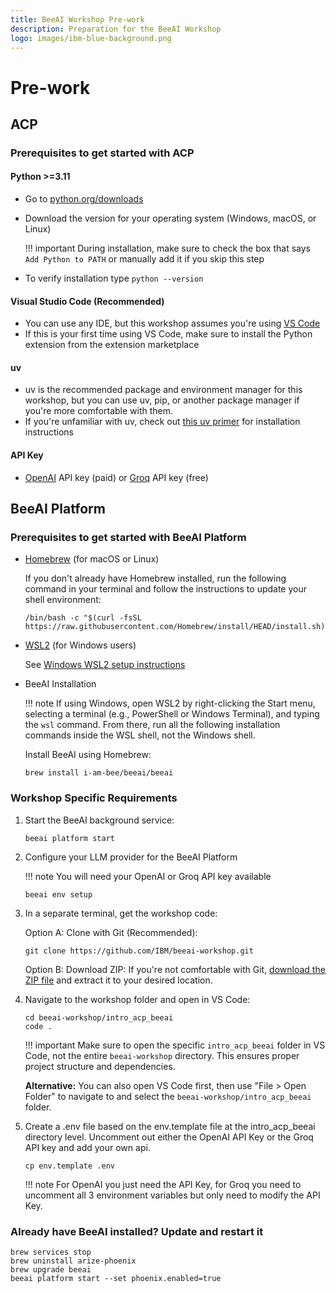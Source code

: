 ```yaml
---
title: BeeAI Workshop Pre-work
description: Preparation for the BeeAI Workshop
logo: images/ibm-blue-background.png
---
```


# Pre-work

## ACP

### Prerequisites to get started with ACP

#### Python >=3.11

- Go to [python.org/downloads](https://www.python.org/downloads/)
- Download the version for your operating system (Windows, macOS, or Linux)

    !!! important
        During installation, make sure to check the box that says `Add Python to PATH` or manually add it if you skip this step

- To verify installation type `python --version`

#### Visual Studio Code (Recommended)

- You can use any IDE, but this workshop assumes you're using [VS Code](https://code.visualstudio.com/Download)
- If this is your first time using VS Code, make sure to install the Python extension from the extension marketplace

#### uv

- uv is the recommended package and environment manager for this workshop, but you can use uv, pip, or another package manager if you're more comfortable with them.
- If you're unfamiliar with uv, check out [this uv primer](https://agentcommunicationprotocol.dev/introduction/uv-primer) for installation instructions

#### API Key

- [OpenAI](https://platform.openai.com/api-keys) API key (paid) or [Groq](https://console.groq.com/keys) API key (free)

## BeeAI Platform

### Prerequisites to get started with BeeAI Platform

- [Homebrew](https://brew.sh/) (for macOS or Linux)

    If you don't already have Homebrew installed, run the following command in your terminal and follow the instructions to update your shell environment:

    ```shell
    /bin/bash -c "$(curl -fsSL https://raw.githubusercontent.com/Homebrew/install/HEAD/install.sh)"
    ```

- [WSL2](https://learn.microsoft.com/en-us/windows/wsl/install) (for Windows users)

    See [Windows WSL2 setup instructions](https://docs.beeai.dev/introduction/installation#windows-wsl2-setup-instructions)

- BeeAI Installation

    !!! note
        If using Windows, open WSL2 by right-clicking the Start menu, selecting a terminal (e.g., PowerShell or Windows Terminal), and typing the `wsl` command. From there, run all the following installation commands inside the WSL shell, not the Windows shell.

    Install BeeAI using Homebrew:

    ```shell
    brew install i-am-bee/beeai/beeai
    ```

### Workshop Specific Requirements

1. Start the BeeAI background service:

    ```shell
    beeai platform start
    ```

2. Configure your LLM provider for the BeeAI Platform

    !!! note
        You will need your OpenAI or Groq API key available

    ```shell
    beeai env setup
    ```

3. In a separate terminal, get the workshop code:

    Option A: Clone with Git (Recommended):

    ```shell
    git clone https://github.com/IBM/beeai-workshop.git
    ```

    Option B: Download ZIP: 
    If you're not comfortable with Git, [download the ZIP file](https://github.com/IBM/beeai-workshop/archive/refs/heads/main.zip) and extract it to your desired location.

4. Navigate to the workshop folder and open in VS Code:

    ```shell
    cd beeai-workshop/intro_acp_beeai
    code .
    ```

    !!! important
        Make sure to open the specific `intro_acp_beeai` folder in VS Code, not the entire `beeai-workshop` directory. This ensures proper project structure and dependencies.

    **Alternative:** You can also open VS Code first, then use "File > Open Folder" to navigate to and select the `beeai-workshop/intro_acp_beeai` folder.

5. Create a .env file based on the env.template file at the intro_acp_beeai directory level. Uncomment out either the OpenAI API Key or the Groq API key and add your own api.

    ```shell
    cp env.template .env
    ```

    !!! note
        For OpenAI you just need the API Key, for Groq you need to uncomment all 3 environment variables but only need to modify the API Key.

### Already have BeeAI installed? Update and restart it

```shell
brew services stop
brew uninstall arize-phoenix
brew upgrade beeai
beeai platform start --set phoenix.enabled=true
```